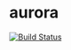 # aurora

[![Build Status](https://travis-ci.org/anodyne/aurora.svg?branch=master)](https://travis-ci.org/anodyne/aurora)